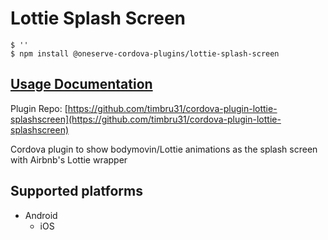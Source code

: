 # Lottie Splash Screen

```text
$ ''
$ npm install @oneserve-cordova-plugins/lottie-splash-screen
```

## [Usage Documentation](https://oneserve.gitbook.io/oneserve-cordova-plugins/plugins/lottie-splash-screen/)

Plugin Repo: [https://github.com/timbru31/cordova-plugin-lottie-splashscreen](https://github.com/timbru31/cordova-plugin-lottie-splashscreen)

Cordova plugin to show bodymovin/Lottie animations as the splash screen with Airbnb's Lottie wrapper

## Supported platforms

* Android
  * iOS

